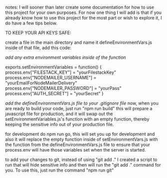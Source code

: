 notes: 
I will sooner than later create some documentation for how to use this project for your own purposes. For now one thing I will add is that if you already know how to use this project for the most part or wish to explore it, I do have a few tips below. 

TO KEEP YOUR API KEYS SAFE:

create a file in the main directory and name it defineEnvironmentVars.js  inside of that file, add this code:

*add any extra environment variables inside of the function*

exports.setEnvironmentVariables = function() {
	process.env["FILESTACK_KEY"] = "yourFilestackKey"
	process.env["NODEMAILER_USERNAME"] = "yourEmailForNodeMailerDelivery"
	process.env["NODEMAILER_PASSWORD"] = "yourPass"
	process.env["AUTH_SECRET"] = "yourSecret"
}

*add the defineEnvironmentVars.js file to your .gitignore file*
now, when you are ready to build your code, just run "npm run build" this will prepare a javascript file for production, and it will swap out the setEnvironmentVariables.js's function with an empty function, thereby keeping the sensitive info out of your production file.

for development do npm run go, this will set you up for development and also it will replace the empty function inside of setEnvironmentVars.js with the function from the defineEnvironmentVars.js file to ensure that your process.env will have those variables set when the server is started.

to add your changes to git, instead of using "git add ." I created a script to run that will hide sensitive info and then will run the "git add ." command for you. To use this, just run the command "npm run git"
